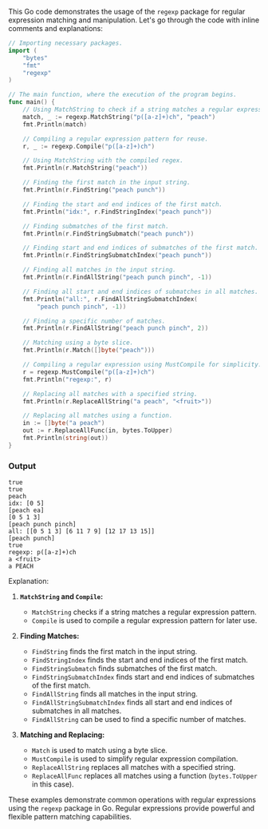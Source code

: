 This Go code demonstrates the usage of the `regexp` package for regular expression matching and manipulation. Let's go through the code with inline comments and explanations:

```go
// Importing necessary packages.
import (
	"bytes"
	"fmt"
	"regexp"
)

// The main function, where the execution of the program begins.
func main() {
	// Using MatchString to check if a string matches a regular expression pattern.
	match, _ := regexp.MatchString("p([a-z]+)ch", "peach")
	fmt.Println(match)

	// Compiling a regular expression pattern for reuse.
	r, _ := regexp.Compile("p([a-z]+)ch")

	// Using MatchString with the compiled regex.
	fmt.Println(r.MatchString("peach"))

	// Finding the first match in the input string.
	fmt.Println(r.FindString("peach punch"))

	// Finding the start and end indices of the first match.
	fmt.Println("idx:", r.FindStringIndex("peach punch"))

	// Finding submatches of the first match.
	fmt.Println(r.FindStringSubmatch("peach punch"))

	// Finding start and end indices of submatches of the first match.
	fmt.Println(r.FindStringSubmatchIndex("peach punch"))

	// Finding all matches in the input string.
	fmt.Println(r.FindAllString("peach punch pinch", -1))

	// Finding all start and end indices of submatches in all matches.
	fmt.Println("all:", r.FindAllStringSubmatchIndex(
		"peach punch pinch", -1))

	// Finding a specific number of matches.
	fmt.Println(r.FindAllString("peach punch pinch", 2))

	// Matching using a byte slice.
	fmt.Println(r.Match([]byte("peach")))

	// Compiling a regular expression using MustCompile for simplicity.
	r = regexp.MustCompile("p([a-z]+)ch")
	fmt.Println("regexp:", r)

	// Replacing all matches with a specified string.
	fmt.Println(r.ReplaceAllString("a peach", "<fruit>"))

	// Replacing all matches using a function.
	in := []byte("a peach")
	out := r.ReplaceAllFunc(in, bytes.ToUpper)
	fmt.Println(string(out))
}
```
### Output
```
true
true
peach
idx: [0 5]
[peach ea]
[0 5 1 3]
[peach punch pinch]
all: [[0 5 1 3] [6 11 7 9] [12 17 13 15]]
[peach punch]
true
regexp: p([a-z]+)ch
a <fruit>
a PEACH
```
Explanation:

1. **`MatchString` and `Compile`:**
   - `MatchString` checks if a string matches a regular expression pattern.
   - `Compile` is used to compile a regular expression pattern for later use.

2. **Finding Matches:**
   - `FindString` finds the first match in the input string.
   - `FindStringIndex` finds the start and end indices of the first match.
   - `FindStringSubmatch` finds submatches of the first match.
   - `FindStringSubmatchIndex` finds start and end indices of submatches of the first match.
   - `FindAllString` finds all matches in the input string.
   - `FindAllStringSubmatchIndex` finds all start and end indices of submatches in all matches.
   - `FindAllString` can be used to find a specific number of matches.

3. **Matching and Replacing:**
   - `Match` is used to match using a byte slice.
   - `MustCompile` is used to simplify regular expression compilation.
   - `ReplaceAllString` replaces all matches with a specified string.
   - `ReplaceAllFunc` replaces all matches using a function (`bytes.ToUpper` in this case).

These examples demonstrate common operations with regular expressions using the `regexp` package in Go. Regular expressions provide powerful and flexible pattern matching capabilities.